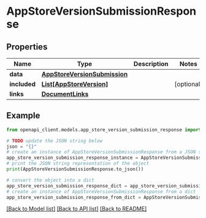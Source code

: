# AppStoreVersionSubmissionResponse


## Properties

Name | Type | Description | Notes
------------ | ------------- | ------------- | -------------
**data** | [**AppStoreVersionSubmission**](AppStoreVersionSubmission.md) |  | 
**included** | [**List[AppStoreVersion]**](AppStoreVersion.md) |  | [optional] 
**links** | [**DocumentLinks**](DocumentLinks.md) |  | 

## Example

```python
from openapi_client.models.app_store_version_submission_response import AppStoreVersionSubmissionResponse

# TODO update the JSON string below
json = "{}"
# create an instance of AppStoreVersionSubmissionResponse from a JSON string
app_store_version_submission_response_instance = AppStoreVersionSubmissionResponse.from_json(json)
# print the JSON string representation of the object
print(AppStoreVersionSubmissionResponse.to_json())

# convert the object into a dict
app_store_version_submission_response_dict = app_store_version_submission_response_instance.to_dict()
# create an instance of AppStoreVersionSubmissionResponse from a dict
app_store_version_submission_response_from_dict = AppStoreVersionSubmissionResponse.from_dict(app_store_version_submission_response_dict)
```
[[Back to Model list]](../README.md#documentation-for-models) [[Back to API list]](../README.md#documentation-for-api-endpoints) [[Back to README]](../README.md)


